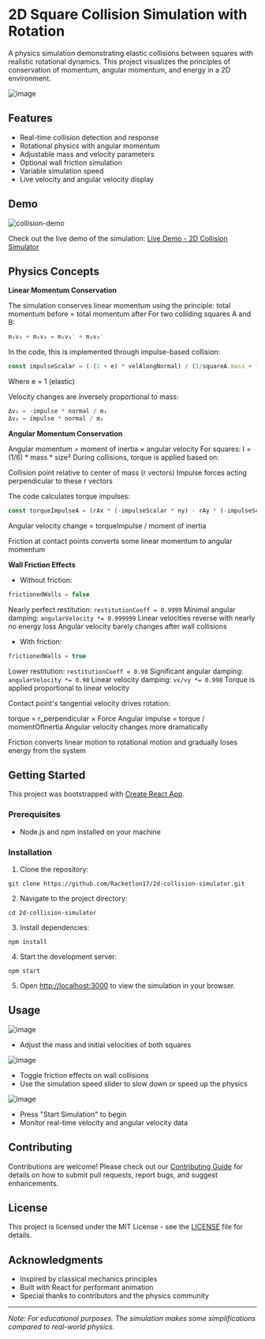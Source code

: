 # 2D Square Collision Simulation with Rotation

A physics simulation demonstrating elastic collisions between squares with realistic rotational dynamics. This project visualizes the principles of conservation of momentum, angular momentum, and energy in a 2D environment.

![image](https://github.com/user-attachments/assets/5e41962f-ca1d-4eb2-b985-614f51148a27)


## Features

- Real-time collision detection and response
- Rotational physics with angular momentum
- Adjustable mass and velocity parameters
- Optional wall friction simulation
- Variable simulation speed
- Live velocity and angular velocity display

## Demo

![collision-demo](https://github.com/user-attachments/assets/2bfe347e-8839-4818-b0b0-9c5cd243ff67)

Check out the live demo of the simulation: [Live Demo - 2D Collision Simulator](https://racketlon17.github.io/2d-collision-simulator)

## Physics Concepts
**Linear Momentum Conservation**

The simulation conserves linear momentum using the principle: total momentum before = total momentum after
For two colliding squares A and B:
```js
m₁v₁ + m₂v₂ = m₁v₁′ + m₂v₂′
```

In the code, this is implemented through impulse-based collision:
```js
const impulseScalar = (-(1 + e) * velAlongNormal) / (1/squareA.mass + 1/squareB.mass);
```
Where e = 1 (elastic)


Velocity changes are inversely proportional to mass:
```js
Δv₁ = -impulse * normal / m₁
Δv₂ = impulse * normal / m₂
```


**Angular Momentum Conservation**

Angular momentum = moment of inertia × angular velocity
For squares: I = (1/6) * mass * size²
During collisions, torque is applied based on:

Collision point relative to center of mass (r vectors)
Impulse forces acting perpendicular to these r vectors


The code calculates torque impulses:
```js
const torqueImpulseA = (rAx * (-impulseScalar * ny) - rAy * (-impulseScalar * nx));
```
Angular velocity change = torqueImpulse / moment of inertia


Friction at contact points converts some linear momentum to angular momentum

**Wall Friction Effects**

- Without friction:
```js
frictionedWalls = false
```
Nearly perfect restitution: `restitutionCoeff = 0.9999`
Minimal angular damping: `angularVelocity *= 0.999999`
Linear velocities reverse with nearly no energy loss
Angular velocity barely changes after wall collisions


- With friction:
```js
frictionedWalls = true
```
Lower restitution: `restitutionCoeff = 0.98`
Significant angular damping: `angularVelocity *= 0.98`
Linear velocity damping: `vx/vy *= 0.998`
Torque is applied proportional to linear velocity

Contact point's tangential velocity drives rotation:

torque = r_perpendicular × Force
Angular impulse = torque / momentOfInertia
Angular velocity changes more dramatically


Friction converts linear motion to rotational motion and gradually loses energy from the system


## Getting Started

This project was bootstrapped with [Create React App](https://github.com/facebook/create-react-app).

### Prerequisites

- Node.js and npm installed on your machine

### Installation

1. Clone the repository:
```
git clone https://github.com/Racketlon17/2d-collision-simulator.git
```

2. Navigate to the project directory:
```
cd 2d-collision-simulator
```

3. Install dependencies:
```
npm install
```

4. Start the development server:
```
npm start
```

5. Open [http://localhost:3000](http://localhost:3000) to view the simulation in your browser.

## Usage

![image](https://github.com/user-attachments/assets/480bd1ce-c206-467e-8620-84cba0ad6182)
- Adjust the mass and initial velocities of both squares

![image](https://github.com/user-attachments/assets/3605a652-ab6d-4354-9c9b-285f0693cdc0)
- Toggle friction effects on wall collisions
- Use the simulation speed slider to slow down or speed up the physics

![image](https://github.com/user-attachments/assets/af301064-aa73-428b-875a-fd4d90aaea90)
- Press "Start Simulation" to begin
- Monitor real-time velocity and angular velocity data


## Contributing

Contributions are welcome! Please check out our [Contributing Guide](CONTRIBUTING.md) for details on how to submit pull requests, report bugs, and suggest enhancements.

## License

This project is licensed under the MIT License - see the [LICENSE](LICENSE) file for details.

## Acknowledgments

- Inspired by classical mechanics principles
- Built with React for performant animation
- Special thanks to contributors and the physics community

---

*Note: For educational purposes. The simulation makes some simplifications compared to real-world physics.*
